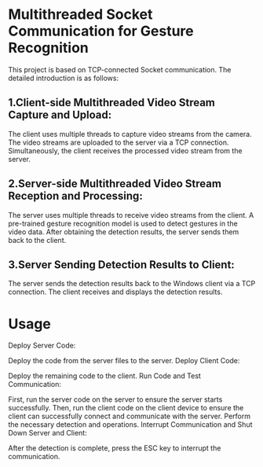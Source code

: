 # Multithreaded Socket Communication for Gesture Recognition
This project is based on TCP-connected Socket communication. The detailed introduction is as follows:

## 1.Client-side Multithreaded Video Stream Capture and Upload:

The client uses multiple threads to capture video streams from the camera.
The video streams are uploaded to the server via a TCP connection.
Simultaneously, the client receives the processed video stream from the server.

## 2.Server-side Multithreaded Video Stream Reception and Processing:

The server uses multiple threads to receive video streams from the client.
A pre-trained gesture recognition model is used to detect gestures in the video data.
After obtaining the detection results, the server sends them back to the client.

## 3.Server Sending Detection Results to Client:

The server sends the detection results back to the Windows client via a TCP connection.
The client receives and displays the detection results.

# Usage
Deploy Server Code:

Deploy the code from the server files to the server.
Deploy Client Code:

Deploy the remaining code to the client.
Run Code and Test Communication:

First, run the server code on the server to ensure the server starts successfully.
Then, run the client code on the client device to ensure the client can successfully connect and communicate with the server.
Perform the necessary detection and operations.
Interrupt Communication and Shut Down Server and Client:

After the detection is complete, press the ESC key to interrupt the communication.
